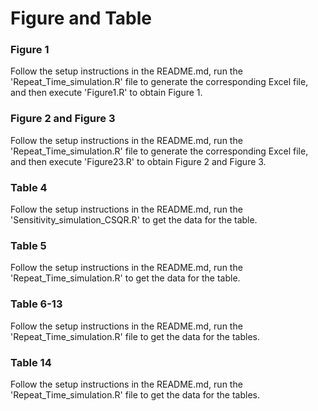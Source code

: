 # Figure and Table

###  Figure 1

Follow the setup instructions in the README.md, run the 'Repeat_Time_simulation.R' file to generate the corresponding Excel file, and then execute 'Figure1.R' to obtain Figure 1.

### Figure 2 and Figure 3

Follow the setup instructions in the README.md, run the 'Repeat_Time_simulation.R' file to generate the corresponding Excel file, and then execute 'Figure23.R' to obtain Figure 2 and Figure 3.

### Table 4

Follow the setup instructions in the README.md, run the 'Sensitivity_simulation_CSQR.R' to get the data for the table.

### Table 5

Follow the setup instructions in the README.md, run the 'Repeat_Time_simulation.R' to get the data for the table.

### Table 6-13

Follow the setup instructions in the README.md, run the 'Repeat_Time_simulation.R' file to get the data for the tables.

### Table 14

Follow the setup instructions in the README.md, run the 'Repeat_Time_simulation.R' file to get the data for the tables.
